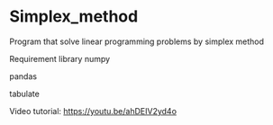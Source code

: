 # Simplex_method
Program that solve linear programming problems by simplex method

Requirement library
numpy

pandas

tabulate


Video tutorial: https://youtu.be/ahDEIV2yd4o
